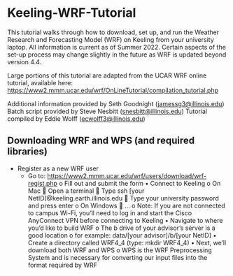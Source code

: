 # Keeling-WRF-Tutorial

This tutorial walks through how to download, set up, and run the Weather Research and Forecasting Model (WRF) on Keeling from your university laptop. All information is current as of Summer 2022. Certain aspects of the set-up process may change slightly in the future as WRF is updated beyond version 4.4.

Large portions of this tutorial are adapted from the UCAR WRF online tutorial, available here: https://www2.mmm.ucar.edu/wrf/OnLineTutorial/compilation_tutorial.php

Additional information provided by Seth Goodnight (jamessg3@illinois.edu)
Batch script provided by Steve Nesbitt (snesbitt@illinois.edu)
Tutorial compiled by Eddie Wolff (ecwolff3@illinois.edu)

## Downloading WRF and WPS (and required libraries)

- Register as a new WRF user
  - Go to: https://www2.mmm.ucar.edu/wrf/users/download/wrf-regist.php 
o	Fill out and submit the form
•	Connect to Keeling
o	On Mac
	Open a terminal
	Type ssh [your NetID]@keeling.earth.illinois.edu
	Type your university password and press enter
o	On Windows
	…
o	Note: If you are not connected to campus Wi-Fi, you’ll need to log in and start the Cisco AnyConnect VPN before connecting to Keeling
•	Navigate to where you’d like to build WRF
o	The b drive of your advisor’s server is a good location
o	for example: data/[your advisor]/b/[your NetID]
•	Create a directory called WRF4_4 (type: mkdir WRF4_4)
•	Next, we’ll download both WRF and WPS
o	WPS is the WRF Preprocessing System and is necessary for converting our input files into the format required by WRF
